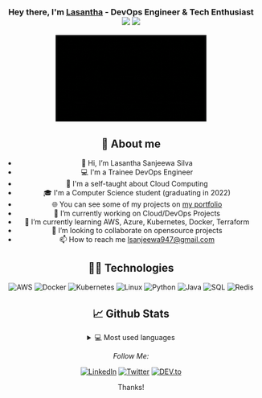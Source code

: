 <h3 align="center">Hey there, I'm <a href="https://sanju2.github.io/">Lasantha</a> - DevOps Engineer & Tech Enthusiast <img
    src="https://media.giphy.com/media/hvRJCLFzcasrR4ia7z/giphy.gif" width="28"> <img
    src="https://emojis.slackmojis.com/emojis/images/1531849430/4246/blob-sunglasses.gif?1531849430" width="28" /></h3>

<div align="center" width="50">

<img src="images/img.gif" alt="Welcome!" width="300"/>

## 📖 About me

* 👋 Hi, I’m Lasantha Sanjeewa Silva
* 💻 I'm a Trainee DevOps Engineer
* 🎨 I'm a self-taught about Cloud Computing
* 🎓 I'm a Computer Science student (graduating in 2022)
* 🌐 You can see some of my projects on [my portfolio](https://sanju2.github.io/)
* 👀 I’m currently working on Cloud/DevOps Projects
* 🌱 I’m currently learning AWS, Azure, Kubernetes, Docker, Terraform
* 💞️ I’m looking to collaborate on opensource projects
* 📫 How to reach me lsanjeewa947@gmail.com

## 👨‍💻 Technologies

![AWS](https://img.shields.io/badge/-AWS-000?&logo=Amazon-AWS&logoColor=F90)
![Docker](https://img.shields.io/badge/-Docker-000?&logo=Docker)
![Kubernetes](https://img.shields.io/badge/-Kubernetes-000?&logo=Kubernetes)
![Linux](https://img.shields.io/badge/-Linux-000?&logo=Linux)
![Python](https://img.shields.io/badge/-Python-000?&logo=Python)
![Java](https://img.shields.io/badge/-Java-000?&logo=Java&logoColor=007396)
![SQL](https://img.shields.io/badge/-SQL-000?&logo=MySQL)
![Redis](https://img.shields.io/badge/-Redis-000?&logo=Redis)
<br />

## 📈 Github Stats

<details>
  <summary>💻 Most used languages</summary>
  <br />
  <a href="https://github.com/anuraghazra/github-readme-stats"><img alt="DenverCoder1's Top Languages"
      src="https://github-readme-stats.vercel.app/api/top-langs/?username=DenverCoder1&langs_count=10&layout=compact#" /></a>
  <br />
  <b>Note:</b> This chart is only a metric of which languages my public code on GitHub consists of and does not reflect
  my experience or skill level.
</details>

<i>Follow Me:</i><br>

<a href="https://www.linkedin.com/in/lasanthasilva/" target="_blank"><img src="https://img.shields.io/badge/LinkedIn-%230077B5.svg?&style=flat-square&logo=linkedin&logoColor=white" alt="LinkedIn"></a>
<a href="https://twitter.com/LasanthaSilva96" target="_blank"><img src="https://img.shields.io/badge/Twitter-%231DA1F2.svg?&style=flat-square&logo=twitter&logoColor=white" alt="Twitter"></a>
<a href="https://dev.to/lasanthasilva" target="_blank"><img src="https://img.shields.io/badge/DEV-%230A0A0A.svg?&style=flat-square&logo=DEV.to&logoColor=white" alt="DEV.to"></a>

Thanks!